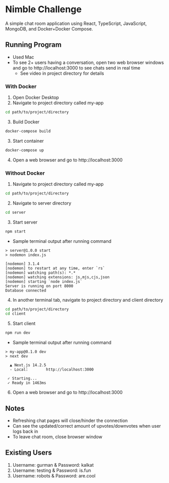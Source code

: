# Nimble Challenge
A simple chat room application using React, TypeScript, JavaScript, MongoDB, and Docker+Docker Compose.

## Running Program
* Used Mac
* To see 2+ users having a conversation, open two web browser windows and go to http://localhost:3000 to see chats send in real time
  - See video in project directory for details

### With Docker
1. Open Docker Desktop
2. Navigate to project directory called my-app
```bash
cd path/to/project/directory
```
3. Build Docker 
```bash
docker-compose build
```
3. Start container 
```bash
docker-compose up
```
4. Open a web browser and go to http://localhost:3000

### Without Docker
1. Navigate to project directory called my-app  
```bash
cd path/to/project/directory
```
2. Navigate to server directory
```bash
cd server
```
3. Start server
```bash
npm start
```
- Sample terminal output after running command
```
> server@1.0.0 start
> nodemon index.js

[nodemon] 3.1.4
[nodemon] to restart at any time, enter `rs`
[nodemon] watching path(s): *.*
[nodemon] watching extensions: js,mjs,cjs,json
[nodemon] starting `node index.js`
Server is running on port 8000
Database connected
```
4. In another terminal tab, navigate to project directory and client directory
```bash
cd path/to/project/directory
cd client
```
5. Start client
```bash
npm run dev
```
- Sample terminal output after running command
```
> my-app@0.1.0 dev
> next dev

  ▲ Next.js 14.2.5
  - Local:        http://localhost:3000

 ✓ Starting...
 ✓ Ready in 1463ms
```
6. Open a web browser and go to http://localhost:3000

## Notes
- Refreshing chat pages will close/hinder the connection
- Can see the updated/correct amount of upvotes/downvotes when user logs back in 
- To leave chat room, close browser window 

## Existing Users
1. Username: gurman & Password: kalkat
2. Username: testing & Password: is.fun
3. Username: robots & Password: are.cool





